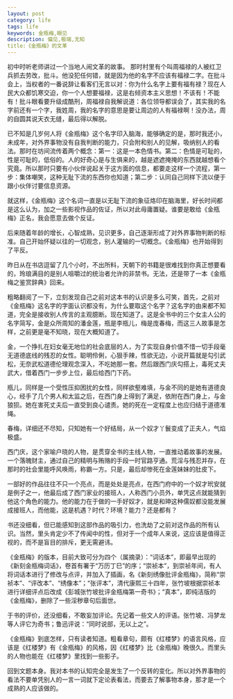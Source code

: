 ```yaml
---
layout: post
category: life
tags: life
keywords: 金瓶梅,眼见
description: 偏见,极端,无知
title:《金瓶梅》的文革
---
```


初中时听老师讲过一个当地人闹文革的故事。
那时村里有个叫周福禄的人被红卫兵抓去劳改，批斗。他没犯任何错，就是因为他的名字不应该有福禄二字。在批斗会上，当权者的一番说辞让看客们无言以对：你为什么名字上要有福有禄？现在人民大众都饥寒交迫，你一个人想要福禄，这是右倾资本主义思想！不该有！不能有！批斗眼看要升级成酷刑，周福禄自我解说道：各位领导都误会了，其实我的名字前还有一个字，我姓周，我的名字的意思是要让周边的人有福禄啊！没办法，周的自圆其说天衣无缝，最后得以解脱。

已不知是几岁何人将《金瓶梅》这个名字印入脑海，能够确定的是，那时我还小，未成年，对外界事物没有自我判断的能力，只会附和别人的见解，吸纳别人的看法。那时在坊间流传着两个概念：第一：这是一本色情书。第二：色情是可耻的，性是可耻的，低俗的。人的好奇心是与生俱来的，越是遮遮掩掩的东西就越想看个究竟。所以那时只要有小伙伴说起关于这方面的信息，都要走这样一个流程，第一步：集体嘲笑，这种无耻下流的东西你也知道；第二步：认同自己同样下流以便于跟小伙伴讨要信息资源。

就这样，《金瓶梅》这个名词一直是以无耻下流的象征烙印在脑海里，好长时间都是这么认为，加之一些影视作品的佐证，所以对此毋庸置疑。谁要是敢给《金瓶梅》正名，我会愿意去做个反证。

后来随着年龄的增长，心智成熟，见识更多，自己逐渐形成了对外界事物判断的标准。自己开始怀疑以往的一切观念，别人灌输的一切概念。《金瓶梅》也开始得到了平反。

昨日从在书店逗留了几个小时，不出所料，天朝下的书籍是很难找到你真正想要看的，玲琅满目的是别人咀嚼过的统治者允许的非禁书。无法，还是带了一本《金瓶梅之鉴赏辞典》回来。

粗略翻阅了一下，立刻发现自己之前对这本书的认识是多么可笑，首先，之前对《金瓶梅》这名字的字面认识都没有，为什么要取这个名字？这名字的由来都不知道，完全是接收别人传言的主观臆断。现在知道了。这是全书中的三个女主人公的名字简写，金是众所周知的潘金莲，瓶是李瓶儿，梅是庞春梅，而这三人故事是怎样，之前更是毫不知晓，现在大概知道了。

金，一个挣扎在妇女毫无地位的社会底层的人，为了实现自身价值不惜一切手段毫无道德底线的残忍的女性。聪明伶俐，心狠手辣，性欲无边，小说开篇就是勾引武松，无奈武松道德伦理观念深入，不吃她那一套。然后跟西门庆勾搭上，毒死丈夫武大，借着西门一步步上位，最后给西门下药。

瓶儿，同样是一个受性压抑困扰的女性，同样欲壑难填，与金不同的是她有道德良心，经手了几个男人和太监之后，在西门身上得到了满足，依附在西门身上，与金狼狈。她在害死丈夫后一直受到良心谴责。她的死在一定程度上也应归结于道德准绳。

 

春梅，详细还不尽知，只知她有一个好结局，从一个奴才丫鬟变成了正夫人，气焰极盛。

西门庆，这个家喻户晓的人物，是贯穿全书的主线人物，一直推动着故事的发展。一个落魄财主，通过自己的精明与贿赂的手段一时官路亨通。荒淫与残忍并存，在那时的社会里能呼风唤雨，称霸一方。只是，最后却惨死在金莲妹妹的肚皮下。

一部好的作品往往不只一个亮点，而是处处是亮点，在西门府中的一个奴才玳安就是例子之一，他最后成了西门家业的接班人，人称西门小员外，单凭这点就能猜到他这个角色的能力。他的能力在于做的一手好奴才，就是和珅这种儒奴都没能发展成接班人，而他能，这是机遇？时代？环境？能力？还是都有？

书还没细看，但已能感知到这部作品的吸引力，也洗劫了之前对这作品的所有认识。当然，里头肯定少不了传闻中的性，但对于一个成年人来说，这应该是值得正视的，而不是盲目的排斥，更无需避讳。

《金瓶梅》的版本，目前大致可分为四个（属摘录）：“词话本”，即最早出现的《新刻金瓶梅词话》，卷首有署于“万历丁巳”的序；“崇祯本”，到崇祯年间，有人将词话本进行了修改与点评，并加入了插画，名《新刻绣像批评金瓶梅》，简称“崇祯本”、“评改本”、“绣像本”；“张评本”，清代康熙三十四年，张竹坡根据崇祯本进行详细评点后改成《彭城张竹坡批评金瓶梅第一奇书》；“真本”，即纯洁版的《金瓶梅》，删除了一些淫秽章句后面世。

于书的评价，还没细看，不敢妄加评论。先记着一些文人的评语。张竹坡、冯梦龙等人评它为奇书；鲁迅评说：“同时说部，无以上之”。

《金瓶梅》到底怎样，只有读者知道。粗看章句，颇有《红楼梦》的语言风格，应该是《红楼梦》有《金瓶梅》的风格，因《红楼梦》比《金瓶梅》晚很久。而里头的人物也能在《红楼梦》里找到一些影子。

回到文题本身。我对本书的认知完全是发生了一个反转的变化。所以对外界事物的看法不要单凭别人的一言一词就下定论表看法，而要去了解事物本身，那才是一个成熟的人应该做的。